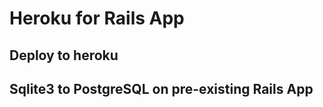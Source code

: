# Heroku for Rails App

Deploy to heroku
----------------

Sqlite3 to PostgreSQL on pre-existing Rails App
-----------------------------------------------
